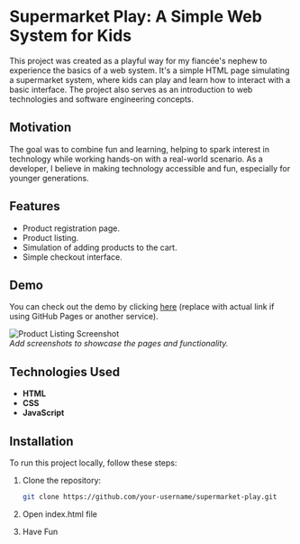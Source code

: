 # Supermarket Play: A Simple Web System for Kids

This project was created as a playful way for my fiancée's nephew to experience the basics of a web system. It's a simple HTML page simulating a supermarket system, where kids can play and learn how to interact with a basic interface. The project also serves as an introduction to web technologies and software engineering concepts.

## Motivation

The goal was to combine fun and learning, helping to spark interest in technology while working hands-on with a real-world scenario. As a developer, I believe in making technology accessible and fun, especially for younger generations.

## Features

- Product registration page.
- Product listing.
- Simulation of adding products to the cart.
- Simple checkout interface.

## Demo

You can check out the demo by clicking [here]([https://your-demo-link.com](https://teixeira308.github.io/supermarket-play/)) (replace with actual link if using GitHub Pages or another service).

![Product Listing Screenshot](https://your-screenshot-link.com)  
_Add screenshots to showcase the pages and functionality._

## Technologies Used

- **HTML**
- **CSS**
- **JavaScript**

## Installation

To run this project locally, follow these steps:

1. Clone the repository:
   ```bash
   git clone https://github.com/your-username/supermarket-play.git

2. Open index.html file

3. Have Fun
